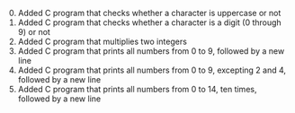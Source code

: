 <ol start="0">
<li>Added C program that checks whether a character is uppercase or not</li>
<li>Added C program that checks whether a character is a digit (0 through 9) or not</li>
<li>Added C program that multiplies two integers</li>
<li>Added C program that prints all numbers from 0 to 9, followed by a new line</li>
<li>Added C program that prints all numbers from 0 to 9, excepting 2 and 4, followed by a new line</li>
<li>Added C program that prints all numbers from 0 to 14, ten times, followed by a new line</li>

</ol>
